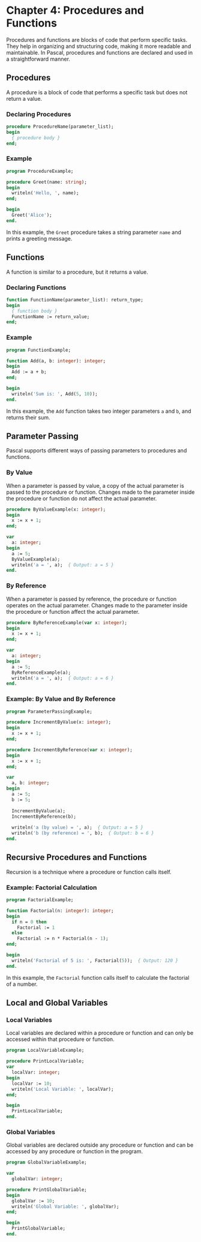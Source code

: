 # Chapter 4: Procedures and Functions

Procedures and functions are blocks of code that perform specific tasks. They help in organizing and structuring code, making it more readable and maintainable. In Pascal, procedures and functions are declared and used in a straightforward manner.

## Procedures

A procedure is a block of code that performs a specific task but does not return a value.

### Declaring Procedures

```pascal
procedure ProcedureName(parameter_list);
begin
  { procedure body }
end;
```

### Example

```pascal
program ProcedureExample;

procedure Greet(name: string);
begin
  writeln('Hello, ', name);
end;

begin
  Greet('Alice');
end.
```

In this example, the `Greet` procedure takes a string parameter `name` and prints a greeting message.

## Functions

A function is similar to a procedure, but it returns a value.

### Declaring Functions

```pascal
function FunctionName(parameter_list): return_type;
begin
  { function body }
  FunctionName := return_value;
end;
```

### Example

```pascal
program FunctionExample;

function Add(a, b: integer): integer;
begin
  Add := a + b;
end;

begin
  writeln('Sum is: ', Add(5, 10));
end.
```

In this example, the `Add` function takes two integer parameters `a` and `b`, and returns their sum.

## Parameter Passing

Pascal supports different ways of passing parameters to procedures and functions.

### By Value

When a parameter is passed by value, a copy of the actual parameter is passed to the procedure or function. Changes made to the parameter inside the procedure or function do not affect the actual parameter.

```pascal
procedure ByValueExample(x: integer);
begin
  x := x + 1;
end;

var
  a: integer;
begin
  a := 5;
  ByValueExample(a);
  writeln('a = ', a);  { Output: a = 5 }
end.
```

### By Reference

When a parameter is passed by reference, the procedure or function operates on the actual parameter. Changes made to the parameter inside the procedure or function affect the actual parameter.

```pascal
procedure ByReferenceExample(var x: integer);
begin
  x := x + 1;
end;

var
  a: integer;
begin
  a := 5;
  ByReferenceExample(a);
  writeln('a = ', a);  { Output: a = 6 }
end.
```

### Example: By Value and By Reference

```pascal
program ParameterPassingExample;

procedure IncrementByValue(x: integer);
begin
  x := x + 1;
end;

procedure IncrementByReference(var x: integer);
begin
  x := x + 1;
end;

var
  a, b: integer;
begin
  a := 5;
  b := 5;
  
  IncrementByValue(a);
  IncrementByReference(b);
  
  writeln('a (by value) = ', a);  { Output: a = 5 }
  writeln('b (by reference) = ', b);  { Output: b = 6 }
end.
```

## Recursive Procedures and Functions

Recursion is a technique where a procedure or function calls itself.

### Example: Factorial Calculation

```pascal
program FactorialExample;

function Factorial(n: integer): integer;
begin
  if n = 0 then
    Factorial := 1
  else
    Factorial := n * Factorial(n - 1);
end;

begin
  writeln('Factorial of 5 is: ', Factorial(5));  { Output: 120 }
end.
```

In this example, the `Factorial` function calls itself to calculate the factorial of a number.

## Local and Global Variables

### Local Variables

Local variables are declared within a procedure or function and can only be accessed within that procedure or function.

```pascal
program LocalVariableExample;

procedure PrintLocalVariable;
var
  localVar: integer;
begin
  localVar := 10;
  writeln('Local Variable: ', localVar);
end;

begin
  PrintLocalVariable;
end.
```

### Global Variables

Global variables are declared outside any procedure or function and can be accessed by any procedure or function in the program.

```pascal
program GlobalVariableExample;

var
  globalVar: integer;

procedure PrintGlobalVariable;
begin
  globalVar := 10;
  writeln('Global Variable: ', globalVar);
end;

begin
  PrintGlobalVariable;
end.
```
